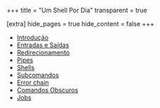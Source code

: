 +++
title = "Um Shell Por Dia"
transparent = true

[extra]
hide_pages = true
hide_content = false
+++

* [Introdução](@./introducao.md)
* [Entradas e Saídas](@./entradas-e-saidas.md)
* [Redirecionamento](@./redicionamento.md)
* [Pipes](@./pipes.md)
* [Shells](@./shells.md)
* [Subcomandos](@./subcomandos.md)
* [Error chain](@./error-chain.md)
* [Comandos Obscuros](@./comandos-obscuros.md)
* [Jobs](@./jobs.md)
